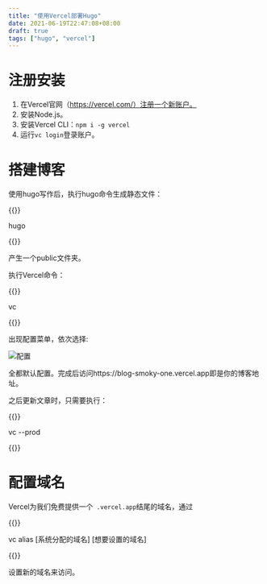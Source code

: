 ```yaml
---
title: "使用Vercel部署Hugo"
date: 2021-06-19T22:47:08+08:00
draft: true
tags: ["hugo", "vercel"]
---
```


# 注册安装

1. 在Vercel官网（https://vercel.com/）注册一个新账户。
2. 安装Node.js。
3. 安装Vercel CLI：` npm i -g vercel `
4. 运行` vc login `登录账户。

# 搭建博客

使用hugo写作后，执行hugo命令生成静态文件：

{{<highlight shell>}}

hugo

{{</highlight>}}

产生一个public文件夹。

执行Vercel命令：

{{<highlight shell>}}

vc

{{</highlight>}}

出现配置菜单，依次选择:

![配置](https://z3.ax1x.com/2021/06/20/RFpV10.png)

全都默认配置。完成后访问https://blog-smoky-one.vercel.app即是你的博客地址。

之后更新文章时，只需要执行：

{{<highlight shell>}}

vc --prod

{{</highlight>}}

# 配置域名

Vercel为我们免费提供一个` .vercel.app`结尾的域名，通过

{{<highlight shell>}}

vc alias [系统分配的域名] [想要设置的域名]

{{</highlight>}}

设置新的域名来访问。

